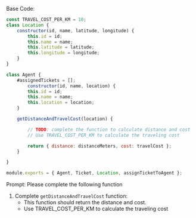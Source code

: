 
Base Code:
```javascript
const TRAVEL_COST_PER_KM = 10;
class Location {
    constructor(id, name, latitude, longitude) {
        this.id = id;
        this.name = name;
        this.latitude = latitude;
        this.longitude = longitude;
    }
}

class Agent {
    #assignedTickets = [];
        constructor(id, name, location) {
        this.id = id;
        this.name = name;
        this.location = location;
    }

    getDistanceAndTravelCost(location) {

        // TODO: complete the function to calculate distance and cost
        // Use TRAVEL_COST_PER_KM to calculate the traveling cost

        return { distance: distanceMeters, cost: travelCost };
    }

}

module.exports = { Agent, Ticket, Location, assignTicketToAgent };
```

Prompt:
Please complete the following function
1. Complete `getDistanceAndTravelCost` function: 
    - This function should return the distance and cost.
    - Use TRAVEL_COST_PER_KM to calculate the traveling cost
    